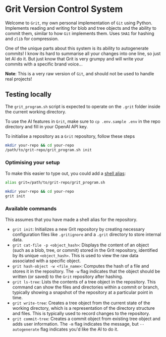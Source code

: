 # Grit Version Control System

Welcome to `Grit`, my own personal implementation of `Git` using Python. Implements
reading and writing for blob and tree objects and the ability to commit them, similar
to how `Git` implements them. Uses `SHA1` for hashing and `zlib` for compression.

One of the unique parts about this system is its ability to autogenerate commits! I know its hard to summarise all your changes into one line, so just let AI do it. But just know that Grit is very grumpy and will write your commits with a specific brand voice...

**Note**: This is a very raw version of `Git`, and should not be used to handle real projects!

## Testing locally

The `grit_program.sh` script is expected to operate on the `.grit` folder inside the current working directory.

To use the AI features in `Grit`, make sure to `cp .env.sample .env` in the repo directory and fill in your OpenAI API key.

To initialise a repository as a `Grit` repository, follow these steps

```sh
mkdir your-repo && cd your-repo
/path/to/grit-repo/grit_program.sh init
```

### Optimising your setup

To make this easier to type out, you could add a
[shell alias](https://shapeshed.com/unix-alias/):

```sh
alias grit=/path/to/grit-repo/grit_program.sh

mkdir your-repo && cd your-repo
grit init
```

### Available commands

This assumes that you have made a shell alias for the repository.

- `grit init`: Initializes a new Grit repository by creating necessary configuration files like `.gritignore` and a `.grit` directory to store internal data.
- `grit cat-file -p <object_hash>`: Displays the content of an object (such as a blob, tree, or commit) stored in the Grit repository, identified by its unique `<object_hash>`. This is used to view the raw data associated with a specific object.
- `grit hash-object -w <file_name>`: Computes the hash of a file and stores it in the repository. The `-w` flag indicates that the object should be written (or saved) to the `Grit` repository after hashing.
- `grit ls-tree`: Lists the contents of a tree object in the repository. This command can show the files and directories within a commit or branch, typically showing a snapshot of the repository at a particular point in time.
- `grit write-tree`: Creates a tree object from the current state of the working directory, which is a representation of the directory structure and files. This is typically used to record changes to the repository.
- `grit commit-tree`: Creates a commit object from existing tree object and adds user information. The `-m` flag indicates the message, but `--autogenerate` flag indicates you'd like the AI to do it.
